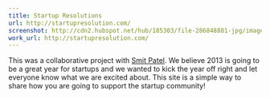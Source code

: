 ```yaml
---
title: Startup Resolutions
url: http://startupresolution.com/
screenshot: http://cdn2.hubspot.net/hub/185303/file-286848881-jpg/images/free-stuff/startupresolution.jpg?t=1405470596163
work_url: http://startupresolution.com/
---
```

This was a collaborative project with [Smit Patel](http://www.simpsn.com/free-stuff#). We believe 2013 is going to be a great year for startups and we wanted to kick the year off right and let everyone know what we are excited about. This site is a simple way to share how you are going to support the startup community!